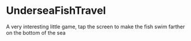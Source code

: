 # UnderseaFishTravel

A very interesting little game, tap the screen to make the fish swim farther on the bottom of the sea
